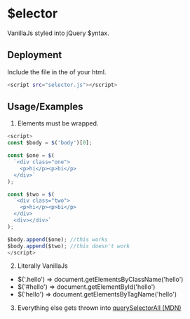 # $elector
VanillaJs styled into jQuery $yntax.


## Deployment
Include the file in the <head> of your html.
```bash
<script src="selector.js"></script>
```


## Usage/Examples
1. Elements must be wrapped.
```javascript
<script>
const $body = $('body')[0];

const $one = $(
  `<div class="one">
    <p>hi</p><p>bi</p>
  </div>`
);

const $two = $(
  `<div class="two">
    <p>hi</p><p>bi</p>
  </div>
  <div></div>`
);

$body.append($one); //this works
$body.append($two); //this doesn't work
</script>
```

2. Literally VanillaJs
* $('.hello') => document.getElementsByClassName('hello')
* $('#hello') => document.getElementById('hello')
* $('hello') => document.getElementsByTagName('hello')

3. Everything else gets thrown into [querySelectorAll (MDN)](https://developer.mozilla.org/en-US/docs/Web/API/Document/querySelectorAll)
